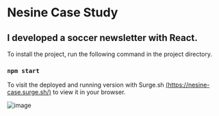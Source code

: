 # Nesine Case Study 
## I developed a soccer newsletter with React.

To install the project, run the following command in the project directory.
### `npm start`

To visit the deployed and running version with Surge.sh
[(https://nesine-case.surge.sh/)](Open) to view it in your browser.

![image](https://github.com/ugurkarakurt/nesine-case/assets/39516754/90ae5426-730a-42c5-a8be-5b633402d468)
